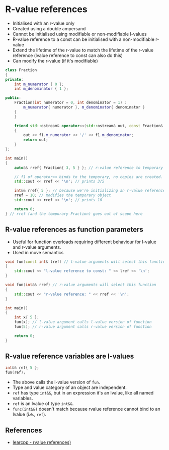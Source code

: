 # R-value references
* Initialised with an r-value only
* Created using a double ampersand
* Cannot be initialised using modifiable or non-modifiable l-values
* R-value reference to a const can be initialised with a non-modifiable r-value
* Extend the lifetime of the r-value to match the lifetime of the r-value reference (lvalue reference to const can also do this)
* Can modify the r-value (if it's modifiable)
```cpp
class Fraction
{
private:
	int m_numerator { 0 };
	int m_denominator { 1 };

public:
	Fraction(int numerator = 0, int denominator = 1) :
		m_numerator{ numerator }, m_denominator{ denominator }
	{
	}

	friend std::ostream& operator<<(std::ostream& out, const Fraction& f1)
	{
		out << f1.m_numerator << '/' << f1.m_denominator;
		return out;
	}
};

int main()
{
	auto&& rref{ Fraction{ 3, 5 } }; // r-value reference to temporary Fraction

	// f1 of operator<< binds to the temporary, no copies are created.
	std::cout << rref << '\n'; // prints 3/5

    int&& rref{ 5 }; // because we're initializing an r-value reference with a literal, a temporary with value 5 is created here
    rref = 10; // modifies the temporary object
    std::cout << rref << '\n'; // prints 10

	return 0;
} // rref (and the temporary Fraction) goes out of scope here
```


## R-value references as function parameters
* Useful for function overloads requiring different behaviour for l-value and r-value arguments.
* Used in move semantics
```cpp
void fun(const int& lref) // l-value arguments will select this function
{
	std::cout << "l-value reference to const: " << lref << '\n';
}

void fun(int&& rref) // r-value arguments will select this function
{
	std::cout << "r-value reference: " << rref << '\n';
}

int main()
{
	int x{ 5 };
	fun(x); // l-value argument calls l-value version of function
	fun(5); // r-value argument calls r-value version of function

	return 0;
}
```


## R-value reference variables are l-values
```cpp
int&& ref{ 5 };
fun(ref);
```
* The above calls the l-value version of `fun`.
* Type and value category of an object are independent.
* `ref` has type `int&&`, but in an expression it's an lvalue, like all named variables.
* `ref` is an lvalue of type `int&&`.
* `func(int&&)` doesn't match because rvalue reference cannot bind to an lvalue (i.e., `ref`).


## References
* [learcpp - rvalue references)](https://www.learncpp.com/cpp-tutorial/rvalue-references/)
